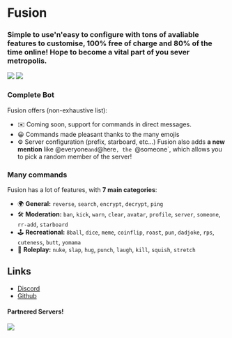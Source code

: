 # Fusion
### Simple to use'n'easy to configure with tons of avaliable features to customise, 100% free of charge and 80% of the time online! Hope to become a vital part of you sever metropolis.
[![](https://img.shields.io/discord/744479771874033674.svg?logo=discord&colorB=7289DA)](https://discord.gg/xMgSqyb)
[![](https://img.shields.io/badge/discord.js-v12.0.0--dev-blue.svg?logo=npm)](https://discord.js.org)

### Complete Bot
Fusion offers (non-exhaustive list):
*   ✉️ Coming soon, support for commands in direct messages.
*   😀 Commands made pleasant thanks to the many emojis
*   ⚙️ Server configuration (prefix, starboard, etc...)
Fusion also adds **a new mention** like @everyone` and `@here`, the `@someone`, which allows you to pick a random member of the server!

### Many commands
Fusion has a lot of features, with **7 main categories**:

*   🌍 **General:** `reverse`, `search`, `encrypt`, `decrypt`, `ping`
*   🛠️ **Moderation:** `ban`, `kick`, `warn`, `clear`, `avatar`, `profile`, `server`, `someone`, `rr-add`, `starboard`
*   🕹 **Recreational:** `8ball`, `dice`, `meme`, `coinflip`, `roast`, `pun`, `dadjoke`, `rps`, `cuteness`, `butt`, `yomama`
*   👻 **Roleplay:** `nuke`, `slap`, `hug`, `punch`, `laugh`, `kill`, `squish`, `stretch`

## Links
*   [Discord](https://discord.gg/xMgSqyb)
*   [Github](https://github.com/SoVieNTs/Fusion/)

#### Partnered Servers!
[![](https://img.shields.io/discord/737456018627362857.svg?logo=discord&colorB=7289DA)](https://discord.gg/azFnW2E)
